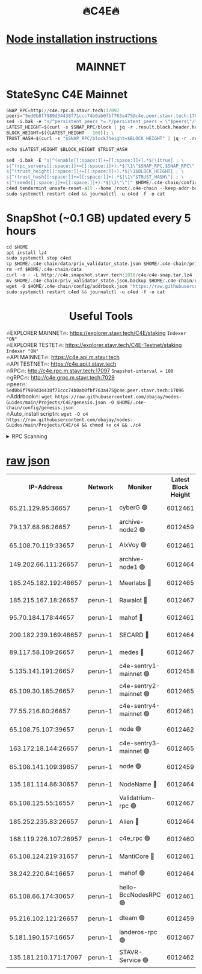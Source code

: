 <h1 align="center"> 🔥C4E🔥</h1>

[Node installation instructions](https://github.com/obajay/nodes-Guides/tree/main/Projects/C4E)
=

<h1 align="center"> MAINNET</h1>

# StateSync C4E Mainnet
```python
SNAP_RPC=http://c4e.rpc.m.stavr.tech:17097
peers="5ed0b8f7989d34438f71ccc74b0ab0fbf763a475@c4e.peer.stavr.tech:17096"
sed -i.bak -e "s/^persistent_peers *=.*/persistent_peers = \"$peers\"/" $HOME/.c4e-chain/config/config.toml
LATEST_HEIGHT=$(curl -s $SNAP_RPC/block | jq -r .result.block.header.height); \
BLOCK_HEIGHT=$((LATEST_HEIGHT - 100)); \
TRUST_HASH=$(curl -s "$SNAP_RPC/block?height=$BLOCK_HEIGHT" | jq -r .result.block_id.hash)

echo $LATEST_HEIGHT $BLOCK_HEIGHT $TRUST_HASH

sed -i.bak -E "s|^(enable[[:space:]]+=[[:space:]]+).*$|\1true| ; \
s|^(rpc_servers[[:space:]]+=[[:space:]]+).*$|\1\"$SNAP_RPC,$SNAP_RPC\"| ; \
s|^(trust_height[[:space:]]+=[[:space:]]+).*$|\1$BLOCK_HEIGHT| ; \
s|^(trust_hash[[:space:]]+=[[:space:]]+).*$|\1\"$TRUST_HASH\"| ; \
s|^(seeds[[:space:]]+=[[:space:]]+).*$|\1\"\"|" $HOME/.c4e-chain/config/config.toml
c4ed tendermint unsafe-reset-all --home /root/.c4e-chain --keep-addr-book
sudo systemctl restart c4ed && journalctl -u c4ed -f -o cat
```
# SnapShot (~0.1 GB) updated every 5 hours
```python
cd $HOME
apt install lz4
sudo systemctl stop c4ed
cp $HOME/.c4e-chain/data/priv_validator_state.json $HOME/.c4e-chain/priv_validator_state.json.backup
rm -rf $HOME/.c4e-chain/data
curl -o - -L http://c4e.snapshot.stavr.tech:1018/c4e/c4e-snap.tar.lz4 | lz4 -c -d - | tar -x -C $HOME/.c4e-chain --strip-components 2
mv $HOME/.c4e-chain/priv_validator_state.json.backup $HOME/.c4e-chain/data/priv_validator_state.json
wget -O $HOME/.c4e-chain/config/addrbook.json "https://raw.githubusercontent.com/obajay/nodes-Guides/main/Projects/C4E/addrbook.json"
sudo systemctl restart c4ed && journalctl -u c4ed -f -o cat
```
 <h1 align="center"> Useful Tools</h1>

🔥EXPLORER MAINNET🔥:  https://explorer.stavr.tech/C4E/staking            `Indexer "ON"` \
🔥EXPLORER TESTET🔥:   https://explorer.stavr.tech/C4E-Testnet/staking     `Indexer "ON"` \
🔥API MAINNET🔥:       https://c4e.api.m.stavr.tech \
🔥API TESTNET🔥:       https://c4e.api.t.stavr.tech \
🔥RPC🔥:               http://c4e.rpc.m.stavr.tech:17097                  `Snapshot-interval = 100` \
🔥gRPC🔥:              http://c4e.grpc.m.stavr.tech:7029 \
🔥peer🔥:              `5ed0b8f7989d34438f71ccc74b0ab0fbf763a475@c4e.peer.stavr.tech:17096` \
🔥Addrbook🔥:    ```wget https://raw.githubusercontent.com/obajay/nodes-Guides/main/Projects/C4E/genesis.json -O $HOME/.c4e-chain/config/genesis.json``` \
🔥Auto_install script🔥: ```wget -O c4 https://raw.githubusercontent.com/obajay/nodes-Guides/main/Projects/C4E/c4 && chmod +x c4 && ./c4```





<details>
<summary>RPC Scanning</summary>

<h2 align="center"> We scan nodes in real time every 4 hours. And we provide the final result of RPC endpoints.
We cannot influence the operation of these nodes in any way. </h2>


```python
If Voting Power is higher than 0 --> then the Node is a validator of the network and may be subject to attack and be a potential threat to the chain.
```
```python
We marked such validators with a red symbol
```

</details>

[raw json](https://rpc-check.c4e.stavr.tech/c4e/rpc-c4e-result.json)
=



<table><tr><th>IP-Address</th><th>Network</th><th>Moniker</th><th>Latest Block Height</th><th>Earliest Block Height</th><th>Catching Up</th><th>Voting Power</th><th>Scan Time</th></tr><tr><td>65.21.129.95:36657</td><td>perun-1</td><td>cyberG 🟢</td><td>6012461</td><td>0</td><td>False</td><td>0</td><td>2023-11-25T14:53:14.559977750UTC</td></tr><tr><td>79.137.68.96:26657</td><td>perun-1</td><td>archive-node2 🟢</td><td>6012459</td><td>1</td><td>False</td><td>0</td><td>2023-11-25T14:52:57.887913069UTC</td></tr><tr><td>65.108.70.119:33657</td><td>perun-1</td><td>AlxVoy 🟢</td><td>6012461</td><td>1</td><td>False</td><td>0</td><td>2023-11-25T14:53:14.233909942UTC</td></tr><tr><td>149.202.66.111:26657</td><td>perun-1</td><td>archive-node1 🟢</td><td>6012464</td><td>1</td><td>False</td><td>0</td><td>2023-11-25T14:53:30.698893640UTC</td></tr><tr><td>185.245.182.192:46657</td><td>perun-1</td><td>Meerlabs 🔴</td><td>6012465</td><td>1051501</td><td>False</td><td>493550</td><td>2023-11-25T14:53:36.185270747UTC</td></tr><tr><td>185.215.167.18:26657</td><td>perun-1</td><td>Rawalot 🔴</td><td>6012467</td><td>1090501</td><td>False</td><td>579034</td><td>2023-11-25T14:53:50.412765211UTC</td></tr><tr><td>95.70.184.178:44657</td><td>perun-1</td><td>mahof 🔴</td><td>6012461</td><td>2342001</td><td>False</td><td>1357006</td><td>2023-11-25T14:53:13.563657545UTC</td></tr><tr><td>209.182.239.169:46657</td><td>perun-1</td><td>SECARD 🔴</td><td>6012464</td><td>2616101</td><td>False</td><td>675729</td><td>2023-11-25T14:53:28.045929833UTC</td></tr><tr><td>89.117.58.109:26657</td><td>perun-1</td><td>medes 🔴</td><td>6012467</td><td>2826001</td><td>False</td><td>471345</td><td>2023-11-25T14:53:45.283942531UTC</td></tr><tr><td>5.135.141.191:26657</td><td>perun-1</td><td>c4e-sentry1-mainnet 🟢</td><td>6012458</td><td>4267001</td><td>False</td><td>0</td><td>2023-11-25T14:52:57.235084249UTC</td></tr><tr><td>65.109.30.185:26657</td><td>perun-1</td><td>c4e-sentry2-mainnet 🟢</td><td>6012465</td><td>5186001</td><td>False</td><td>0</td><td>2023-11-25T14:53:35.837011217UTC</td></tr><tr><td>77.55.216.80:26657</td><td>perun-1</td><td>c4e-sentry4-mainnet 🟢</td><td>6012461</td><td>5187001</td><td>False</td><td>0</td><td>2023-11-25T14:53:13.895453238UTC</td></tr><tr><td>65.108.75.107:39657</td><td>perun-1</td><td>node 🟢</td><td>6012462</td><td>5198801</td><td>False</td><td>0</td><td>2023-11-25T14:53:17.256210600UTC</td></tr><tr><td>163.172.18.144:26657</td><td>perun-1</td><td>c4e-sentry3-mainnet 🟢</td><td>6012465</td><td>5286001</td><td>False</td><td>0</td><td>2023-11-25T14:53:38.849768955UTC</td></tr><tr><td>65.108.141.109:39657</td><td>perun-1</td><td>node 🟢</td><td>6012459</td><td>5303301</td><td>False</td><td>0</td><td>2023-11-25T14:53:00.271913358UTC</td></tr><tr><td>135.181.114.86:30657</td><td>perun-1</td><td>NodeName 🔴</td><td>6012464</td><td>5508301</td><td>False</td><td>333717</td><td>2023-11-25T14:53:31.043279927UTC</td></tr><tr><td>65.108.125.55:16557</td><td>perun-1</td><td>Validatrium-rpc 🟢</td><td>6012467</td><td>5551301</td><td>False</td><td>0</td><td>2023-11-25T14:53:47.650486462UTC</td></tr><tr><td>185.252.235.83:26657</td><td>perun-1</td><td>Alien 🔴</td><td>6012464</td><td>5736001</td><td>False</td><td>380508</td><td>2023-11-25T14:53:31.344902845UTC</td></tr><tr><td>168.119.226.107:26957</td><td>perun-1</td><td>c4e_rpc 🟢</td><td>6012460</td><td>5912460</td><td>False</td><td>0</td><td>2023-11-25T14:53:06.648765387UTC</td></tr><tr><td>65.108.124.219:31657</td><td>perun-1</td><td>MantiCore 🔴</td><td>6012461</td><td>5912461</td><td>False</td><td>837378</td><td>2023-11-25T14:53:13.124547675UTC</td></tr><tr><td>38.242.220.64:16657</td><td>perun-1</td><td>mahof 🟢</td><td>6012464</td><td>5980001</td><td>False</td><td>0</td><td>2023-11-25T14:53:28.348307110UTC</td></tr><tr><td>65.108.66.174:30657</td><td>perun-1</td><td>hello-BccNodesRPC 🟢</td><td>6012461</td><td>5985401</td><td>False</td><td>0</td><td>2023-11-25T14:53:14.893446890UTC</td></tr><tr><td>95.216.102.121:26657</td><td>perun-1</td><td>dteam 🟢</td><td>6012459</td><td>6002301</td><td>False</td><td>0</td><td>2023-11-25T14:52:57.566972677UTC</td></tr><tr><td>5.181.190.157:16657</td><td>perun-1</td><td>landeros-rpc 🟢</td><td>6012467</td><td>6005001</td><td>False</td><td>0</td><td>2023-11-25T14:53:50.038914219UTC</td></tr><tr><td>135.181.210.171:17097</td><td>perun-1</td><td>STAVR-Service 🟢</td><td>6012462</td><td>6009001</td><td>False</td><td>0</td><td>2023-11-25T14:53:19.635099083UTC</td></tr></table>
